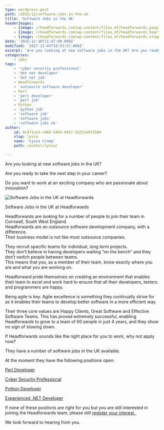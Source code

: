 ```yaml
---
type: wordpress-post
path: /2015/12/software-jobs-in-the-uk
title: 'Software Jobs in the UK'
headerImages:
    - {image: //headforwards.com/wp-content/files_mf/headforwards_people_water.jpg, text: 'Software Jobs in the UK '}
    - {image: //headforwards.com/wp-content/files_mf/headforwards_heartlands_water.jpeg, text: ""}
    - {image: //headforwards.com/wp-content/files_mf/headforwards_stagnes.jpg, text: ""}
date: '2015-12-16T11:47:09.000Z'
modified: '2017-11-03T10:53:57.000Z'
excerpt: 'Are you looking at new software jobs in the UK? Are you ready to take the next step in your career? Do you want to work at an exciting company who are passionate about innovation?   Headforwards are looking for a number of people to join their team in Cornwall, South West England. Headforwards are …'
categories:
    - Jobs
tags:
    - 'cyber security professional'
    - 'dot net developer'
    - 'dot net job'
    - Headforwards
    - 'outsource software developer'
    - Perl
    - 'perl developer'
    - 'perl job'
    - Python
    - 'python job'
    - 'software job'
    - 'software jobs'
    - 'software jobs uk'
author:
    id: 0c471ce3-c08d-545b-9457-33251e971504
    slug: lyssa
    name: 'Lyssa Crump'
    path: /author/lyssa/

---
```

Are you looking at new software jobs in the UK?

Are you ready to take the next step in your career?

Do you want to work at an exciting company who are passionate about innovation?

![Software Jobs in the UK at Headforwards ](//headforwards.com/wp-content/uploads/2015/12/Headforwards-team-at-30.jpg)

Software Jobs in the UK at Headforwards

Headforwards are looking for a number of people to join their team in Cornwall, South West England.  
Headforwards are an outsource software development company, with a difference.  
Their business model is not like most outsource companies.

They recruit specific teams for individual, long term projects.  
They don’t believe in having developers waiting “on the bench” and they don’t switch people between teams.  
This means that you, as a member of their team, know exactly where you are and what you are working on.

Headforward pride themselves on creating an environment that enables their team to excel and work hard to ensure that all their developers, testers and programmers are happy.

Being agile is key. Agile excellence is something they continually strive for as it enables their teams to develop better software in a more efficient way.

Their three core values are Happy Clients, Great Software and Effective Software Teams. This has proved extremely successful, enabling Headforwards to grow to a team of 60 people in just 4 years, and they show no sign of slowing down.

If Headforwards sounds like the right place for you to work, why not apply now?

They have a number of software jobs in the UK available.

At the moment they have the following positions open:

[Perl Developer](http://www.headforwards.com/careers/perl-developer/)

[Cyber Security Professional](http://www.headforwards.com/careers/cyber-security-professional/)

[Python Developer](http://www.headforwards.com/careers/python-developer/)

[Experienced .NET Developer](http://www.headforwards.com/careers/net-developer/)

If none of these positions are right for you but you are still interested in joining the Headforwards team, please still [register your interest. ](http://www.headforwards.com/careers/application-form/)

We look forward to hearing from you.

